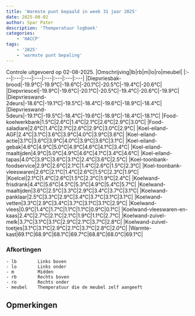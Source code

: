 ```yaml
---
title: 'Warmste punt bepaald in week 31 jaar 2025'
date: 2025-08-02
author: Spar Pater
description: 'Themperatuur logboek'
categories:
    - 'HACCP'
tags:
    - '2025'
    - 'warmste punt bepaling'
---
```

Controle uitgevoerd op 02-08-2025.
|Omschrijving|lb|rb|m|lo|ro|meubel|
|:---|:---|:---|:---|:---|:---|:---|:---|
|Diepvriesbak-brood|-19.9°C|-19.9°C|-19.6°C|-20.1°C|-20.5°C|-19.4°C|-20.6°C|
|Diepvriescel|-19.9°C|-19.6°C|-20.1°C|-20.5°C|-19.4°C|-20.6°C|-19.9°C|
|Diepvrieswand-2deurs|-18.6°C|-19.1°C|-19.5°C|-18.4°C|-19.6°C|-18.9°C|-18.4°C|
|Diepvrieswand-5deurs|-19.1°C|-19.5°C|-18.4°C|-19.6°C|-18.9°C|-18.4°C|-18.1°C|
|Food-koelwerkbank|1.5°C|2.6°C|1.4°C|2.1°C|2.6°C|2.9°C|3.0°C|
|Food-saladiare|2.6°C|1.4°C|2.1°C|2.6°C|2.9°C|3.0°C|2.9°C|
|Koel-eiland-AGF|2.4°C|3.1°C|3.6°C|3.9°C|4.0°C|3.9°C|3.6°C|
|Koel-eiland-actie|3.1°C|3.6°C|3.9°C|4.0°C|3.9°C|3.6°C|3.1°C|
|Koel-eiland-gebak|4.6°C|4.9°C|5.0°C|4.9°C|4.6°C|4.1°C|3.4°C|
|Koel-eiland-maaltijden|4.9°C|5.0°C|4.9°C|4.6°C|4.1°C|3.4°C|4.6°C|
|Koel-eiland-tapas|4.0°C|3.9°C|3.6°C|3.1°C|2.4°C|3.6°C|2.5°C|
|Koel-toonbank-foodservice|2.9°C|2.6°C|2.1°C|1.4°C|2.6°C|1.5°C|2.3°C|
|Koel-toonbank-vleeswaren|2.6°C|2.1°C|1.4°C|2.6°C|1.5°C|2.3°C|1.9°C|
|Koelcel|2.1°C|1.4°C|2.6°C|1.5°C|2.3°C|1.9°C|2.4°C|
|Koelwand-frisdrank|4.4°C|5.6°C|4.5°C|5.3°C|4.9°C|5.4°C|5.7°C|
|Koelwand-maaltijden|3.6°C|2.5°C|3.3°C|2.9°C|3.4°C|3.7°C|3.1°C|
|Koelwand-panklaar|2.5°C|3.3°C|2.9°C|3.4°C|3.7°C|3.1°C|3.1°C|
|Koelwand-vetten|3.3°C|2.9°C|3.4°C|3.7°C|3.1°C|3.1°C|2.9°C|
|Koelwand-vlees|0.9°C|1.4°C|1.7°C|1.1°C|1.1°C|0.9°C|0.1°C|
|Koelwand-vleeswaren-en-kaas|2.4°C|2.7°C|2.1°C|2.1°C|1.9°C|1.1°C|2.7°C|
|Koelwand-zuivel-melk|3.7°C|3.1°C|3.1°C|2.9°C|2.1°C|3.7°C|2.8°C|
|Koelwand-zuivel-toetjes|3.1°C|3.1°C|2.9°C|2.1°C|3.7°C|2.8°C|2.0°C|
|Warmte-kast|69.1°C|68.9°C|68.1°C|69.7°C|68.8°C|68.0°C|69.1°C|

### Afkortingen
    - lb        Links boven
    - lo        Links onder
    - m         Midden
    - rb        Rechts boven
    - ro        Rechts onder
    - meubel    Themperatuur die de meubel zelf aangeeft

## Opmerkingen


